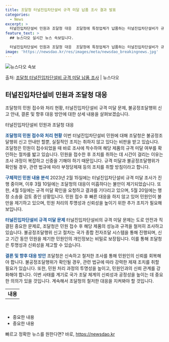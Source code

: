 ```yaml
---
title: 조달청 터널진입차단설비 규격 미달 납품 조사 결과 발표
categories:
  - News
excerpt: >
  터널진입차단설비 민원과 조달청 대응  조달청에 특정업체가 납품하는 터널진입차단설비가 규격 미달이라는 민원이 …
feature_text: >
  ## 뉴스다오 실시간 뉴스 속보입니다.

  터널진입차단설비 민원과 조달청 대응  조달청에 특정업체가 납품하는 터널진입차단설비가 규격 미달이라는 민원이 …
image: 'https://newsdao.kr/res/images/meta/newsdao_breakingnews.jpg'
---
```


![뉴스다오 속보](https://newsdao.kr/res/images/meta/newsdao_breakingnews.jpg)

<p>출처: <a href="https://newsdao.kr/4645" rel="dofollow">조달청 터널진입차단설비 규격 미달 납품 조사</a> | 뉴스다오</p>

<h2 data-ke-size="size26">터널진입차단설비 민원과 조달청 대응</h2>
조달청의 민원 접수와 처리 현황, 터널진입차단설비 규격 미달 문제, 불공정조달행위 신고 안내, 결론 및 향후 대응 방안에 대한 상세 내용을 살펴보겠습니다.

<p data-ke-size="size16">터널진입차단설비 민원과 조달청 대응</p>
<b><span style="color: #1a5490;">조달청의 민원 접수와 처리 현황</span></b>
이번 터널진입차단설비 민원에 대해 조달청은 불공정조달행위 신고 안내만 할뿐, 실질적인 조치는 취하지 않고 있다는 비판을 받고 있습니다. 조달청은 민원이 접수되었을 때 바로 조사에 착수하여 해당 제품의 규격 미달 여부를 확인하는 절차를 밟고 있습니다. 민원을 접수한 후 조치를 취하는 데 시간이 걸리는 이유는 조사 과정이 복잡하고 신중을 기해야 하기 때문입니다. 규격 미달과 불공정조달행위가 확인될 경우, 관련 법규에 따라 부정당제재 등의 조치를 취할 방침이라고 합니다.

<b><span style="color: #1a5490;">구체적인 민원 내용 분석</span></b>
2023년 2월 15일에는 터널진입차단설비 규격 미달 조사가 진행 중이며, 이후 3월 10일에는 조달청의 대응이 미흡하다는 불만이 제기되었습니다. 또한, 4월 5일에는 규격 미달 확인을 요청하고 결과를 기다리고 있으며, 5월 20일에는 행정 소송을 검토 중인 상황입니다. 민원 접수 후 빠른 대응을 하지 않고 있어 민원인이 불만을 제기하고 있으며, 민원 처리의 투명성과 신뢰성을 높이기 위한 추가 조치가 필요해 보입니다.

<b><span style="color: #1a5490;">터널진입차단설비 규격 미달 문제</span></b>
터널진입차단설비의 규격 미달 문제는 도로 안전과 직결된 중요한 문제로, 조달청은 민원 접수 후 해당 제품의 성능과 규격을 철저히 조사하고 있습니다. 불공정조달행위 신고 절차는 국가 종합 전자조달 시스템을 통해 진행되며, 신고 기간 동안 민원을 제기한 민원인의 개인정보는 비밀로 보장됩니다. 이를 통해 조달청은 투명성과 신뢰성을 제고할 수 있습니다.

<b><span style="color: #1a5490;">결론 및 향후 대응 방안</span></b>
조달청은 신속하고 철저한 조사를 통해 민원인의 신뢰를 회복해야 합니다. 불공정조달행위가 확인될 경우, 관련 법규에 따라 강력한 제재 조치를 취할 필요가 있습니다. 또한, 민원 처리 과정의 투명성을 높이고, 민원인과의 신뢰 관계를 강화해야 합니다. 이번 사태를 계기로 국가 조달 체계의 신뢰성과 공정성을 높이는 데 중요한 의의가 있을 것입니다. 계속해서 조달청의 철저한 대응을 지켜봐야 할 것입니다. 
<p data-ke-size="size16"></p>
<table>
	<tbody>
		<tr>
			<td style="text-align: center; height: 17px;"><b>내용</b></td>
		</tr>
	</tbody>
</table>
<p data-ke-size="size16">&nbsp;</p>
<ul>
	<li>중요한 내용</li>
	<li>중요한 내용</li>
</ul> 

빠르고 정확한 뉴스를 원한다면? 바로, <a href="https://newsdao.kr" rel="dofollow">https://newsdao.kr</a>


    
